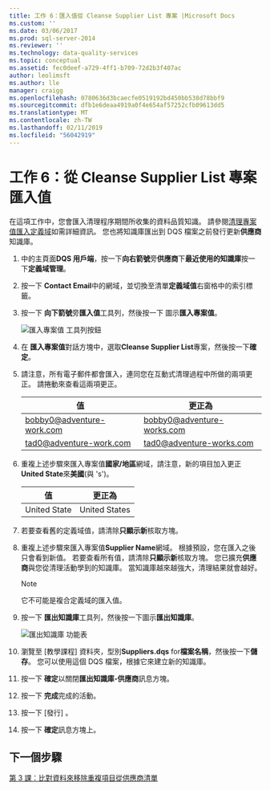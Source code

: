 ```yaml
---
title: 工作 6：匯入值從 Cleanse Supplier List 專案 |Microsoft Docs
ms.custom: ''
ms.date: 03/06/2017
ms.prod: sql-server-2014
ms.reviewer: ''
ms.technology: data-quality-services
ms.topic: conceptual
ms.assetid: fec0deef-a729-4ff1-b709-72d2b3f407ac
author: leolimsft
ms.author: lle
manager: craigg
ms.openlocfilehash: 0780636d3bcaecfe0519192bd450bb538d78bbf9
ms.sourcegitcommit: dfb1e6deaa4919a0f4e654af57252cfb09613dd5
ms.translationtype: MT
ms.contentlocale: zh-TW
ms.lasthandoff: 02/11/2019
ms.locfileid: "56042919"
---
```

# <a name="task-6-importing-values-from-the-cleanse-supplier-list-project"></a>工作 6：從 Cleanse Supplier List 專案匯入值
  在這項工作中，您會匯入清理程序期間所收集的資料品質知識。 請參閱[清理專案值匯入定義域](https://msdn.microsoft.com/library/hh479581.aspx)如需詳細資訊。 您也將知識庫匯出到 DQS 檔案之前發行更新**供應商**知識庫。  
  
1.  中的主頁面**DQS 用戶端**，按一下**向右箭號**旁**供應商**下**最近使用的知識庫**按一下**定義域管理**。  
  
2.  按一下  **Contact Email**中的網域，並切換至清單**定義域值**右窗格中的索引標籤。  
  
3.  按一下 **向下箭號**旁**匯入值**工具列，然後按一下 圖示**匯入專案值**。  
  
     ![匯入專案值 工具列按鈕](../../2014/tutorials/media/et-importingvaluesfromthecslistproject-01.jpg "匯入專案值 工具列按鈕")  
  
4.  在 **匯入專案值**對話方塊中，選取**Cleanse Supplier List**專案，然後按一下**確定**。  
  
5.  請注意，所有電子郵件都會匯入，連同您在互動式清理過程中所做的兩項更正。 請捲動來查看這兩項更正。  
  
    |值|更正為|  
    |-----------|----------------|  
    |bobby0@adventure-work.com|bobby0@adventure-works.com|  
    |tad0@adventure-work.com|tad0@adventure-works.com|  
  
6.  重複上述步驟來匯入專案值**國家/地區**網域，請注意，新的項目加入更正**United State**來**美國**(與 's')。  
  
    |值|更正為|  
    |-----------|----------------|  
    |United State|United States|  
  
7.  若要查看舊的定義域值，請清除**只顯示新**核取方塊。  
  
8.  重複上述步驟來匯入專案值**Supplier Name**網域。 根據預設，您在匯入之後只會看到新值。 若要查看所有值，請清除**只顯示新**核取方塊。 您已擴充**供應商**與您從清理活動學到的知識庫。 當知識庫越來越強大，清理結果就會越好。  
  
    > [!NOTE]  
    >  它不可能是複合定義域的匯入值。  
  
9. 按一下 **匯出知識庫**工具列，然後按一下圖示**匯出知識庫**。  
  
     ![匯出知識庫 功能表](../../2014/tutorials/media/et-importingvaluesfromthecslistproject-02.jpg "匯出知識庫 功能表")  
  
10. 瀏覽至 [教學課程] 資料夾，型別**Suppliers.dqs** for**檔案名稱**，然後按一下**儲存**。 您可以使用這個 DQS 檔案，根據它來建立新的知識庫。  
  
11. 按一下  **確定**以關閉**匯出知識庫-供應商**訊息方塊。  
  
12. 按一下 **完成**完成的活動。  
  
13. 按一下 [發行] 。  
  
14. 按一下 **確定**訊息方塊上。  
  
## <a name="next-step"></a>下一個步驟  
 [第 3 課：比對資料來移除重複項目從供應商清單](../../2014/tutorials/lesson-3-matching-data-to-remove-duplicates-from-supplier-list.md)  
  
  

